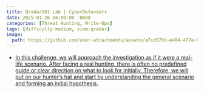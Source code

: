 ```yaml
---
title: Qradar101 Lab | CyberDefenders
date: 2025-01-26 06:00:00 -0600
categories: [Threat Hunting, Write-Ups]
tags: [difficulty:medium, siem:qradar]
image:
  path: https://github.com/user-attachments/assets/a7cd570d-e484-477e-9079-620e690e7fdf
---
```


- [In this challenge, we will approach the investigation as if it were a real-life scenario. After facing a real hunting, there is often no predefined guide or clear direction on what to look for initially. Therefore, we will put on our hunter’s hat and start by understanding the general scenario and forming an initial hypothesis.](https://medium.com/@mitzepx01/qradar101-lab-write-up-cyberdefenders-threat-hunting-a552456cdb26/)